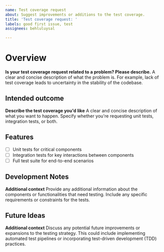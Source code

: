 ```yaml
---
name: Test coverage request
about: Suggest improvements or additions to the test coverage.
title: 'Test coverage request: '
labels: good first issue, test
assignees: behluluysal

---
```


# Overview
**Is your test coverage request related to a problem? Please describe.**
A clear and concise description of what the problem is. For example, lack of test coverage leads to uncertainty in the stability of the codebase.

## Intended outcome
**Describe the test coverage you'd like**
A clear and concise description of what you want to happen. Specify whether you're requesting unit tests, integration tests, or both. 

## Features
- [ ] Unit tests for critical components
- [ ] Integration tests for key interactions between components
- [ ] Full test suite for end-to-end scenarios

## Development Notes
**Additional context**
Provide any additional information about the components or functionalities that need testing. Include any specific requirements or constraints for the tests.

## Future Ideas
**Additional context**
Discuss any potential future improvements or expansions to the testing strategy. This could include implementing automated test pipelines or incorporating test-driven development (TDD) practices.
